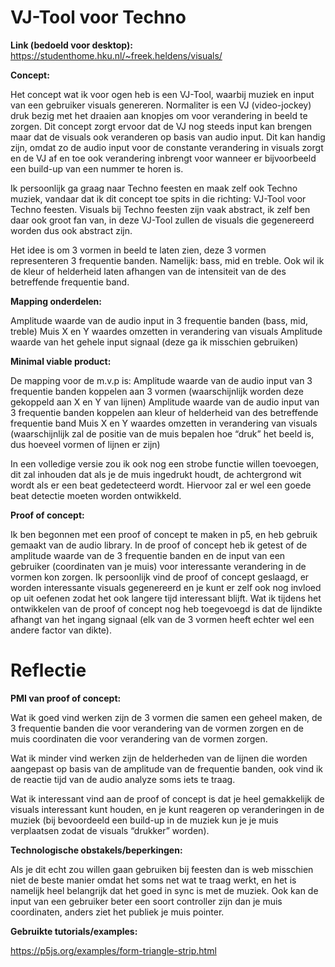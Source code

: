 # VJ-Tool voor Techno
__Link (bedoeld voor desktop):__
https://studenthome.hku.nl/~freek.heldens/visuals/

__Concept:__

Het concept wat ik voor ogen heb is een VJ-Tool, waarbij muziek en input van een gebruiker visuals genereren.
Normaliter is een VJ (video-jockey) druk bezig met het draaien aan knopjes om voor verandering in beeld te zorgen.
Dit concept zorgt ervoor dat de VJ nog steeds input kan brengen maar dat de visuals ook veranderen op basis van audio input. Dit kan handig zijn, omdat zo de audio input voor de constante verandering in visuals zorgt en de VJ af en toe ook verandering inbrengt voor wanneer er bijvoorbeeld een build-up van een nummer te horen is.

Ik persoonlijk ga graag naar Techno feesten en maak zelf ook Techno muziek, vandaar dat ik dit concept toe spits in die richting: VJ-Tool voor Techno feesten.
Visuals bij Techno feesten zijn vaak abstract, ik zelf ben daar ook groot fan van, in deze VJ-Tool zullen de visuals die gegenereerd worden dus ook abstract zijn.

Het idee is om 3 vormen in beeld te laten zien, deze 3 vormen representeren 3 frequentie banden. Namelijk: bass, mid en treble.
Ook wil ik de kleur of helderheid laten afhangen van de intensiteit van de des betreffende frequentie band.

__Mapping onderdelen:__

Amplitude waarde van de audio input in 3 frequentie banden (bass, mid, treble)
Muis X en Y waardes omzetten in verandering van visuals
Amplitude waarde van het gehele input signaal (deze ga ik misschien gebruiken)

__Minimal viable product:__

De mapping voor de m.v.p is:
Amplitude waarde van de audio input van 3 frequentie banden koppelen aan 3 vormen (waarschijnlijk worden deze gekoppeld aan X en Y van lijnen)
Amplitude waarde van de audio input van 3 frequentie banden koppelen aan kleur of helderheid van des betreffende frequentie band
Muis X en Y waardes omzetten in verandering van visuals (waarschijnlijk zal de positie van de muis bepalen hoe “druk” het beeld is, dus hoeveel vormen of lijnen er zijn)

In een volledige versie zou ik ook nog een strobe functie willen toevoegen, dit zal inhouden dat als je de muis ingedrukt houdt, de achtergrond wit wordt als er een beat gedetecteerd wordt. Hiervoor zal er wel een goede beat detectie moeten worden ontwikkeld.

__Proof of concept:__

Ik ben begonnen met een proof of concept te maken in p5, en heb gebruik gemaakt van de audio library. In de proof of concept heb ik getest of de amplitude waarde van de 3 frequentie banden en de input van een gebruiker (coordinaten van je muis) voor interessante verandering in de vormen kon zorgen. Ik persoonlijk vind de proof of concept geslaagd, er worden interessante visuals gegenereerd en je kunt er zelf ook nog invloed op uit oefenen zodat het ook langere tijd interessant blijft.
Wat ik tijdens het ontwikkelen van de proof of concept nog heb toegevoegd is dat de lijndikte afhangt van het ingang signaal (elk van de 3 vormen heeft echter wel een andere factor van dikte).


# Reflectie

__PMI van proof of concept:__

Wat ik goed vind werken zijn de 3 vormen die samen een geheel maken, de 3 frequentie banden die voor verandering van de vormen zorgen en de muis coordinaten die voor verandering van de vormen zorgen.

Wat ik minder vind werken zijn de helderheden van de lijnen die worden aangepast op basis van de amplitude van de frequentie banden, ook vind ik de reactie tijd van de audio analyze soms iets te traag.

Wat ik interessant vind aan de proof of concept is dat je heel gemakkelijk de visuals interessant kunt houden, en je kunt reageren op veranderingen in de muziek (bij bevoordeeld een build-up in de muziek kun je je muis verplaatsen zodat de visuals “drukker” worden).

__Technologische obstakels/beperkingen:__

Als je dit echt zou willen gaan gebruiken bij feesten dan is web misschien niet de beste manier omdat het soms net wat te traag werkt, en het is namelijk heel belangrijk dat het goed in sync is met de muziek.
Ook kan de input van een gebruiker beter een soort controller zijn dan je muis coordinaten, anders ziet het publiek je muis pointer.

__Gebruikte tutorials/examples:__

https://p5js.org/examples/form-triangle-strip.html
